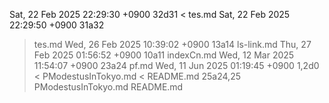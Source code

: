 Sat, 22 Feb 2025 22:29:30 +0900
32d31
< tes.md
Sat, 22 Feb 2025 22:29:50 +0900
31a32
> tes.md
Wed, 26 Feb 2025 10:39:02 +0900
13a14
> ls-link.md
Thu, 27 Feb 2025 01:56:52 +0900
10a11
> indexCn.md
Wed, 12 Mar 2025 11:54:07 +0900
23a24
> pf.md
Wed, 11 Jun 2025 01:19:45 +0900
1,2d0
< PModestusInTokyo.md
< README.md
25a24,25
> PModestusInTokyo.md
> README.md
